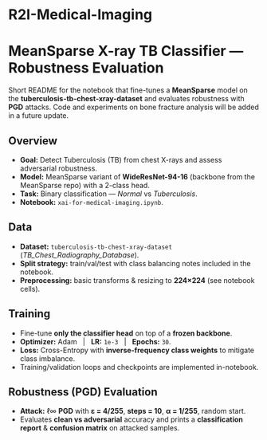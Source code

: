 # R2I-Medical-Imaging
# MeanSparse X-ray TB Classifier — Robustness Evaluation

Short README for the notebook that fine-tunes a **MeanSparse** model on the **tuberculosis-tb-chest-xray-dataset** and evaluates robustness with **PGD** attacks.
Code and experiments on bone fracture analysis will be added in a future update.

## Overview
- **Goal:** Detect Tuberculosis (TB) from chest X-rays and assess adversarial robustness.  
- **Model:** MeanSparse variant of **WideResNet-94-16** (backbone from the MeanSparse repo) with a 2-class head.  
- **Task:** Binary classification — *Normal* vs *Tuberculosis*.  
- **Notebook:** `xai-for-medical-imaging.ipynb`.

## Data
- **Dataset:** `tuberculosis-tb-chest-xray-dataset` (*TB_Chest_Radiography_Database*).  
- **Split strategy:** train/val/test with class balancing notes included in the notebook.  
- **Preprocessing:** basic transforms & resizing to **224×224** (see notebook cells).

## Training
- Fine-tune **only the classifier head** on top of a **frozen backbone**.  
- **Optimizer:** Adam &nbsp;&nbsp;|&nbsp;&nbsp; **LR:** `1e-3` &nbsp;&nbsp;|&nbsp;&nbsp; **Epochs:** `30`.  
- **Loss:** Cross-Entropy with **inverse-frequency class weights** to mitigate class imbalance.  
- Training/validation loops and checkpoints are implemented in-notebook.

## Robustness (PGD) Evaluation
- **Attack:** ℓ∞ **PGD** with **ε = 4/255**, **steps = 10**, **α = 1/255**, random start.  
- Evaluates **clean vs adversarial** accuracy and prints a **classification report** & **confusion matrix** on attacked samples.

